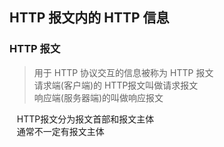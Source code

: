 ## HTTP 报文内的 HTTP 信息
### HTTP 报文
> 用于 HTTP 协议交互的信息被称为 HTTP 报文    
> 请求端(客户端)的 HTTP报文叫做请求报文    
> 响应端(服务器端)的叫做响应报文

    HTTP报文分为报文首部和报文主体    
    通常不一定有报文主体

